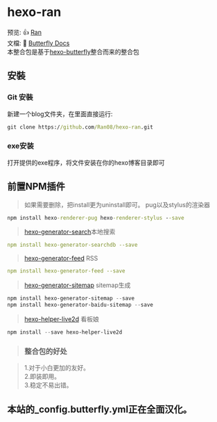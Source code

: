 # hexo-ran
预览: 👍 [Ran](https://www.ranas.cn/)  
文檔: 📖 [Butterfly Docs](https://butterfly.js.org/posts/21cfbf15/)  
本整合包是基于[hexo-butterfly](https://github.com/jerryc127/hexo-theme-butterfly)整合而来的整合包

## 安裝

### Git 安裝

新建一个blog文件夹，在里面直接运行:

```cmd
git clone https://github.com/Ran08/hexo-ran.git
```
### exe安装
打开提供的exe程序，将文件安装在你的hexo博客目录即可

## 前置NPM插件
>如果需要删除，把install更为uninstall即可。
>pug以及stylus的渲染器
```cmd
npm install hexo-renderer-pug hexo-renderer-stylus --save
```
>[hexo-generator-search](https://github.com/wzpan/hexo-generator-search)本地搜索
	
```yml
npm install hexo-generator-searchdb --save
```
>[hexo-generator-feed](https://github.com/hexojs/hexo-generator-feed) RSS
```yml
npm install hexo-generator-feed --save
 ```
>[hexo-generator-sitemap](https://github.com/coneycode/hexo-generator-baidu-sitemap) sitemap生成
```powershell
npm install hexo-generator-sitemap --save
npm install hexo-generator-baidu-sitemap --save
```
>[hexo-helper-live2d](https://github.com/EYHN/hexo-helper-live2d) 看板娘
```powershell
npm install --save hexo-helper-live2d
```
>### 整合包的好处
  
>1.对于小白更加的友好。  
>2.即装即用。  
>3.稳定不易出错。
## 本站的_config.butterfly.yml正在全面汉化。